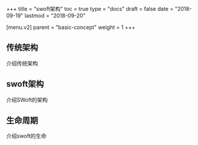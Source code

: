 +++
title = "swoft架构"
toc = true
type = "docs"
draft = false
date = "2018-09-19"
lastmod = "2018-09-20"

[menu.v2]
  parent = "basic-concept"
  weight = 1
+++

## 传统架构

介绍传统架构

## swoft架构

介绍SWoft的架构

## 生命周期

介绍swoft的生命
